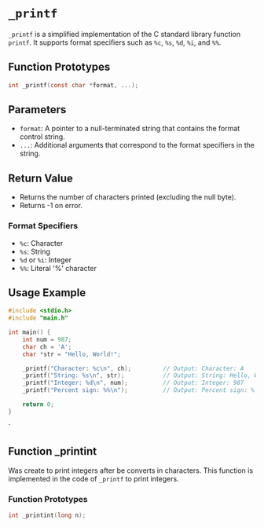 # `_printf`

`_printf` is a simplified implementation of the C standard library function `printf`. It supports format specifiers such as `%c`, `%s`, `%d`, `%i`, and `%%`.

## Function Prototypes

```c
int _printf(const char *format, ...);
```

## Parameters

- `format`: A pointer to a null-terminated string that contains the format control string.
- `...`: Additional arguments that correspond to the format specifiers in the string.

## Return Value

* Returns the number of characters printed (excluding the null byte).
* Returns -1 on error.

### Format Specifiers

- `%c`: Character
- `%s`: String
- `%d` or `%i`: Integer
- `%%`: Literal '%' character

## Usage Example

```c
#include <stdio.h>
#include "main.h"

int main() {
    int num = 987;
    char ch = 'A';
    char *str = "Hello, World!";

    _printf("Character: %c\n", ch);         // Output: Character: A
    _printf("String: %s\n", str);           // Output: String: Hello, World!
    _printf("Integer: %d\n", num);          // Output: Integer: 987
    _printf("Percent sign: %%\n");          // Output: Percent sign: %

    return 0;
}
```
`
## Function _printint
Was create to print integers after be converts in characters.
This function is implemented in the code of `_printf` to print integers.

### Function Prototypes

```c
int _printint(long n);
```
